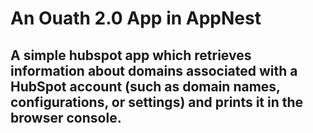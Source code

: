 # An Ouath 2.0 App in AppNest


## A simple hubspot app which retrieves information about domains associated with a HubSpot account (such as domain names, configurations, or settings) and prints it in the browser console.